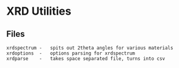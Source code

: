 XRD Utilities
=============

Files
-----
    xrdspectrum	-	spits out 2theta angles for various materials
    xrdoptions	-	options parsing for xrdspectrum
    xrdparse	-	takes space separated file, turns into csv


